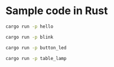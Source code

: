 # Sample code in Rust

```sh
cargo run -p hello
```

```sh
cargo run -p blink
```

```sh
cargo run -p button_led
```

```sh
cargo run -p table_lamp
```